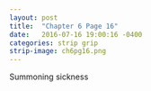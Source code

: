 ```yaml
---
layout: post
title:  "Chapter 6 Page 16"
date:   2016-07-16 19:00:16 -0400
categories: strip grip
strip-image: ch6pg16.png
---
```

Summoning sickness   
